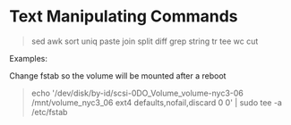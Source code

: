 # Text Manipulating Commands

> sed
> awk
> sort
> uniq
> paste
> join
> split
> diff
> grep
> string
> tr
> tee
> wc
> cut

Examples:

Change fstab so the volume will be mounted after a reboot
> echo '/dev/disk/by-id/scsi-0DO_Volume_volume-nyc3-06 /mnt/volume_nyc3_06 ext4 defaults,nofail,discard 0 0' | sudo tee -a /etc/fstab

